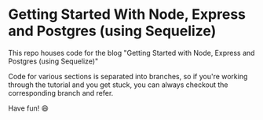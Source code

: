 # Getting Started With Node, Express and Postgres (using Sequelize)

This repo houses code for the blog "Getting Started with Node, Express and Postgres (using Sequelize)"

Code for various sections is separated into branches, so if you're working through the tutorial and you get stuck, you can always checkout the corresponding branch and refer.

Have fun! 😄
